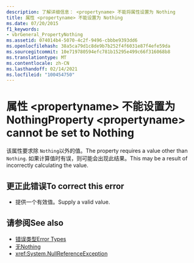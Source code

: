 ```yaml
---
description: 了解详细信息： <propertyname> 不能将属性设置为 Nothing
title: 属性 <propertyname> 不能设置为 Nothing
ms.date: 07/20/2015
f1_keywords:
- vbrGeneral_PropertyNothing
ms.assetid: 074014b4-5070-4c2f-9496-cbbbe9393dd6
ms.openlocfilehash: 38a5ca79d1c8de9b7b252f4f6031e87f4efe59da
ms.sourcegitcommit: 10e719780594efc781b15295e499c66f316068b8
ms.translationtype: MT
ms.contentlocale: zh-CN
ms.lasthandoff: 02/14/2021
ms.locfileid: "100454750"
---
```

# <a name="property-propertyname-cannot-be-set-to-nothing"></a><span data-ttu-id="5d525-103">属性 \<propertyname> 不能设置为 Nothing</span><span class="sxs-lookup"><span data-stu-id="5d525-103">Property \<propertyname> cannot be set to Nothing</span></span>

<span data-ttu-id="5d525-104">该属性要求除 `Nothing`以外的值。</span><span class="sxs-lookup"><span data-stu-id="5d525-104">The property requires a value other than `Nothing`.</span></span> <span data-ttu-id="5d525-105">如果计算值时有误，则可能会出现此结果。</span><span class="sxs-lookup"><span data-stu-id="5d525-105">This may be a result of incorrectly calculating the value.</span></span>  
  
## <a name="to-correct-this-error"></a><span data-ttu-id="5d525-106">更正此错误</span><span class="sxs-lookup"><span data-stu-id="5d525-106">To correct this error</span></span>  
  
- <span data-ttu-id="5d525-107">提供一个有效值。</span><span class="sxs-lookup"><span data-stu-id="5d525-107">Supply a valid value.</span></span>  
  
## <a name="see-also"></a><span data-ttu-id="5d525-108">请参阅</span><span class="sxs-lookup"><span data-stu-id="5d525-108">See also</span></span>

- [<span data-ttu-id="5d525-109">错误类型</span><span class="sxs-lookup"><span data-stu-id="5d525-109">Error Types</span></span>](../programming-guide/language-features/error-types.md)
- [<span data-ttu-id="5d525-110">无</span><span class="sxs-lookup"><span data-stu-id="5d525-110">Nothing</span></span>](../language-reference/nothing.md)
- <xref:System.NullReferenceException>
